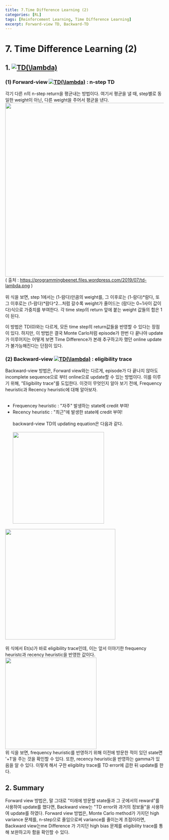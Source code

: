 ```yaml
---
title: 7.Time Difference Learning (2)
categories: [RL]
tags: [Reinforcement Learning, Time Difference Learning]
excerpt: Forward-view TD, Backward-TD
---
```

<script src="https://cdn.mathjax.org/mathjax/latest/MathJax.js?config=TeX-AMS-MML_HTMLorMML" type="text/javascript"></script>

# 7. Time Difference Learning (2)

## 1. <a href="https://www.codecogs.com/eqnedit.php?latex=TD(\lambda)" target="_blank"><img src="https://latex.codecogs.com/gif.latex?TD(\lambda)" title="TD(\lambda)" /></a>

### (1) Forward-view <a href="https://www.codecogs.com/eqnedit.php?latex=TD(\lambda)" target="_blank"><img src="https://latex.codecogs.com/gif.latex?TD(\lambda)" title="TD(\lambda)" /></a> : n-step TD
각기 다른 n의 n-step return을 평균내는 방법이다. 여기서 평균을 낼 때, step별로 동일한 weight이 아닌, 다른 weight을 주어서 평균을 낸다.
</br> 
<img src="https://programmingbeenet.files.wordpress.com/2019/07/td-lambda.png" width="550" /> </br>
( 출처 : https://programmingbeenet.files.wordpress.com/2019/07/td-lambda.png ) </br> </br>
위 식을 보면, step 1에서는 (1-람다)만큼의 weight를, 그 이후로는 (1-람다)*람다, 또 그 이후로는 (1-람다)*람다^2...처럼 갈수록 weight가 줄어드는 
(람다는 0~1사이 값이다)식으로 가중치를 부여한다. 각 time step의 return 앞에 붙는 weight 값들의 합은 1이 된다.

이 방법은 TD(0)와는 다르게, 모든 time step의 return값들을 반영할 수 있다는 장점이 있다. 하지만, 이 방법은 결국 Monte Carlo처럼 episode가 한번 다 끝나야 update가 이루어지는
어떻게 보면 Time Difference가 본래 추구하고자 했던 online update가 불가능해진다는 단점이 있다. 

### (2) Backward-view <a href="https://www.codecogs.com/eqnedit.php?latex=TD(\lambda)" target="_blank"><img src="https://latex.codecogs.com/gif.latex?TD(\lambda)" title="TD(\lambda)" /></a> : eligibility trace
Backward-view 방법은, Forward view와는 다르게, episode가 다 끝나지 않아도 incomplete sequence으로 부터 online으로 update할 수 있는 방법이다.
이를 이루기 위해, "Eligibility trace"를 도입한다. 이것이 무엇인지 알아 보기 전에, Frequency heuristic과 Recency heuristic에 대해 알아보자. 
</br> </br>
- Frequencey heuristic : "자주" 발생하는 state에 credit 부여!
- Recency heuristic : "최근"에 발생한 state에 credit 부여!
</br></br>
backward-view TD의 updating equation은 다음과 같다.
</br> </br>
<img src="https://t1.daumcdn.net/cfile/tistory/99FA92475A63529E31" width="290" /> </br>
<img src="https://t1.daumcdn.net/cfile/tistory/992F3D465A6352FE32" width="350" />
</br> </br>
위 식에서 Et(s)가 바로 eligibility trace인데, 이는 앞서 이야기한 frequency heuristc과 recency heuristic을 반영한 값이다.
</br> 
<img src="https://t1.daumcdn.net/cfile/tistory/995B2F385A634F7812" width="290" /> 
</br> 
위 식을 보면, frequency heuristic를 반영하기 위해 이전에 방문한 적이 있던 state면 '+1'을 주는 것을 확인할 수 있다. 또한, recency heuristic을 반영하는
gamma가 있음을 알 수 있다. 이렇게 해서 구한 eligiblity trace를 TD error에 곱한 뒤 update를 한다. 

## 2. Summary
Forward view 방법은, 말 그대로 "미래에 방문할 state들과 그 곳에서의 reward"를 사용하여 update를 했다면, Backward view는 "TD error와 과거의 정보들"을 사용하여 update를
하였다. Forward view 방법은, Monte Carlo method가 가지던 high variance 문제를, n-step으로 줄임으로써 variance를 줄이는게 초점이라면, Backward view는me Difference
가 가지던 high bias 문제를 eligibility trace를 통해 보완하고자 함을 확인할 수 있다.
